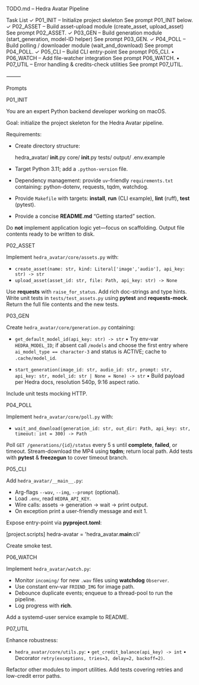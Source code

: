 TODO.md – Hedra Avatar Pipeline

Task List
	✓	P01_INIT – Initialize project skeleton
See prompt P01_INIT below.
	✓	P02_ASSET – Build asset-upload module (create_asset, upload_asset)
See prompt P02_ASSET.
	✓	P03_GEN – Build generation module (start_generation, model-ID helper)
See prompt P03_GEN.
	✓	P04_POLL – Build polling / downloader module (wait_and_download)
See prompt P04_POLL.
	✓	P05_CLI – Build CLI entry-point
See prompt P05_CLI.
	•	P06_WATCH – Add file-watcher integration
See prompt P06_WATCH.
	•	P07_UTIL – Error handling & credits-check utilities
See prompt P07_UTIL.

⸻

Prompts

P01_INIT

You are an expert Python backend developer working on macOS.

Goal: initialize the project skeleton for the Hedra Avatar pipeline.

Requirements:
- Create directory structure:

  hedra_avatar/
      __init__.py
      core/
          __init__.py
      tests/
      output/
  .env.example

- Target Python 3.11; add a `.python-version` file.
- Dependency management: provide `uv`-friendly `requirements.txt` containing: python-dotenv, requests, tqdm, watchdog.
- Provide `Makefile` with targets: **install**, **run** (CLI example), **lint** (ruff), **test** (pytest).
- Provide a concise **README.md** “Getting started” section.

Do **not** implement application logic yet—focus on scaffolding. Output file contents ready to be written to disk.

P02_ASSET

Implement `hedra_avatar/core/assets.py` with:

- `create_asset(name: str, kind: Literal['image','audio'], api_key: str) -> str`
- `upload_asset(asset_id: str, file: Path, api_key: str) -> None`

Use **requests** with `raise_for_status`. Add rich doc-strings and type hints.
Write unit tests in `tests/test_assets.py` using **pytest** and **requests-mock**.
Return the full file contents and the new tests.

P03_GEN

Create `hedra_avatar/core/generation.py` containing:

- `get_default_model_id(api_key: str) -> str`
  • Try env-var `HEDRA_MODEL_ID`; if absent call `/models` and choose the first entry where `ai_model_type == character-3` and status is ACTIVE; cache to `.cache/model_id`.

- `start_generation(image_id: str, audio_id: str, prompt: str, api_key: str, model_id: str | None = None) -> str`
  • Build payload per Hedra docs, resolution 540p, 9:16 aspect ratio.

Include unit tests mocking HTTP.

P04_POLL

Implement `hedra_avatar/core/poll.py` with:

- `wait_and_download(generation_id: str, out_dir: Path, api_key: str, timeout: int = 300) -> Path`

Poll `GET /generations/{id}/status` every 5 s until **complete**, **failed**, or timeout.
Stream-download the MP4 using **tqdm**; return local path.
Add tests with **pytest** & **freezegun** to cover timeout branch.

P05_CLI

Add `hedra_avatar/__main__.py`:

- Arg-flags `--wav`, `--img`, `--prompt` (optional).
- Load `.env`, read `HEDRA_API_KEY`.
- Wire calls: assets → generation → wait → print output.
- On exception print a user-friendly message and exit 1.

Expose entry-point via **pyproject.toml**:

[project.scripts]
hedra-avatar = 'hedra_avatar.__main__:cli'

Create smoke test.

P06_WATCH

Implement `hedra_avatar/watch.py`:

- Monitor `incoming/` for new `.wav` files using **watchdog** `Observer`.
- Use constant env-var `FRIEND_IMG` for image path.
- Debounce duplicate events; enqueue to a thread-pool to run the pipeline.
- Log progress with **rich**.

Add a systemd-user service example to README.

P07_UTIL

Enhance robustness:

- `hedra_avatar/core/utils.py`:
  • `get_credit_balance(api_key) -> int`
  • Decorator `retry(exceptions, tries=3, delay=2, backoff=2)`.

Refactor other modules to import utilities.
Add tests covering retries and low-credit error paths.